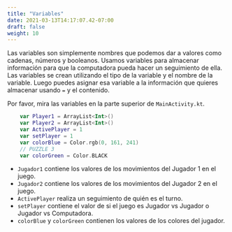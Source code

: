 ```yaml
---
title: "Variables"
date: 2021-03-13T14:17:07.42-07:00
draft: false
weight: 10
---
```

Las variables son simplemente nombres que podemos dar a valores como cadenas, números y booleanos. Usamos variables para almacenar información para que la computadora pueda hacer un seguimiento de ella. Las variables se crean utilizando el tipo de la variable y el nombre de la variable. Luego puedes asignar esa variable a la información que quieres almacenar usando `=` y el contenido.

Por favor, mira las variables en la parte superior de `MainActivity.kt`.

```kotlin
    var Player1 = ArrayList<Int>()
    var Player2 = ArrayList<Int>()
    var ActivePlayer = 1
    var setPlayer = 1
    var colorBlue = Color.rgb(0, 161, 241)
    // PUZZLE 3
    var colorGreen = Color.BLACK
```

- `Jugador1` contiene los valores de los movimientos del Jugador 1 en el juego.
- `Jugador2` contiene los valores de los movimientos del Jugador 2 en el juego.
- `ActivePlayer` realiza un seguimiento de quién es el turno.
- `setPlayer` contiene el valor de si el juego es Jugador vs Jugador o Jugador vs Computadora.
- `colorBlue` y `colorGreen` contienen los valores de los colores del jugador.
